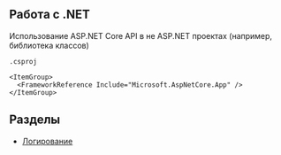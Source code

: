 ## Работа с .NET

Использование ASP.NET Core API в не ASP.NET проектах (например, библиотека классов)

`.csproj`
```
<ItemGroup>
  <FrameworkReference Include="Microsoft.AspNetCore.App" />
</ItemGroup>
```

## Разделы

- [Логирование](./LogLevel.md)